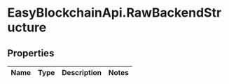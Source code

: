 # EasyBlockchainApi.RawBackendStructure

## Properties
Name | Type | Description | Notes
------------ | ------------- | ------------- | -------------


